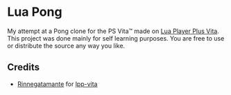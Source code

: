 Lua Pong
==================

My attempt at a Pong clone for the PS Vita™ made on [Lua Player Plus Vita](https://github.com/Rinnegatamante/lpp-vita).
This project was done mainly for self learning purposes. You are free to use or distribute the source any way you like.

## Credits

- [Rinnegatamante](https://github.com/Rinnegatamante) for [lpp-vita](https://github.com/Rinnegatamante/lpp-vita)
